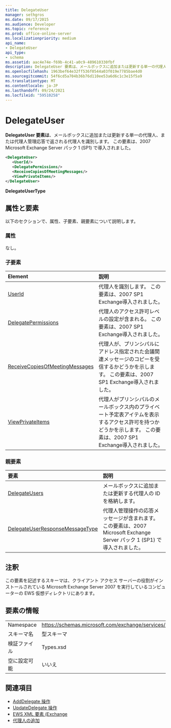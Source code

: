 ```yaml
---
title: DelegateUser
manager: sethgros
ms.date: 09/17/2015
ms.audience: Developer
ms.topic: reference
ms.prod: office-online-server
ms.localizationpriority: medium
api_name:
- DelegateUser
api_type:
- schema
ms.assetid: aac4e74e-f69b-4c41-a0c9-489610330fbf
description: DelegateUser 要素は、メールボックスに追加または更新する単一の代理人、または代理人管理応答で返される代理人を識別します。 この要素は、2007 Microsoft Exchange Server パック 1 (SP1) で導入されました。
ms.openlocfilehash: 1963bef64e32ff536f0544a03f019e7785bae4d0
ms.sourcegitcommit: 54f6cd5a704b36b76d110ee53a6d6c1c3e15f5a9
ms.translationtype: MT
ms.contentlocale: ja-JP
ms.lasthandoff: 09/24/2021
ms.locfileid: "59510258"
---
```

# <a name="delegateuser"></a>DelegateUser

**DelegateUser 要素は**、メールボックスに追加または更新する単一の代理人、または代理人管理応答で返される代理人を識別します。 この要素は、2007 Microsoft Exchange Server パック 1 (SP1) で導入されました。 
  
```xml
<DelegateUser>
   <UserId/>
   <DelegatePermissions/>
   <ReceiveCopiesOfMeetingMessages/>
   <ViewPrivateItems/>
</DelegateUser>
```

**DelegateUserType**

## <a name="attributes-and-elements"></a>属性と要素

以下のセクションで、属性、子要素、親要素について説明します。
  
### <a name="attributes"></a>属性

なし。
  
### <a name="child-elements"></a>子要素

|**Element**|**説明**|
|:-----|:-----|
|[UserId](userid.md) <br/> |代理人を識別します。 この要素は、2007 SP1 Exchange導入されました。  <br/> |
|[DelegatePermissions](delegatepermissions.md) <br/> |代理人のアクセス許可レベルの設定が含まれる。 この要素は、2007 SP1 Exchange導入されました。  <br/> |
|[ReceiveCopiesOfMeetingMessages](receivecopiesofmeetingmessages.md) <br/> |代理人が、プリンシパルにアドレス指定された会議関連メッセージのコピーを受信するかどうかを示します。 この要素は、2007 SP1 Exchange導入されました。  <br/> |
|[ViewPrivateItems](viewprivateitems.md) <br/> |代理人がプリンシパルのメールボックス内のプライベート予定表アイテムを表示するアクセス許可を持つかどうかを示します。 この要素は、2007 SP1 Exchange導入されました。  <br/> |
   
### <a name="parent-elements"></a>親要素

|**要素**|**説明**|
|:-----|:-----|
|[DelegateUsers](delegateusers.md) <br/> |メールボックスに追加または更新する代理人の ID を格納します。  <br/> |
|[DelegateUserResponseMessageType](delegateuserresponsemessagetype.md) <br/> |代理人管理操作の応答メッセージが含まれます。 この要素は、2007 Microsoft Exchange Server パック 1 (SP1) で導入されました。  <br/> |
   
## <a name="remarks"></a>注釈

この要素を記述するスキーマは、クライアント アクセス サーバーの役割がインストールされている Microsoft Exchange Server 2007 を実行しているコンピューターの EWS 仮想ディレクトリにあります。
  
## <a name="element-information"></a>要素の情報

|||
|:-----|:-----|
|Namespace  <br/> |https://schemas.microsoft.com/exchange/services/2006/types  <br/> |
|スキーマ名  <br/> |型スキーマ  <br/> |
|検証ファイル  <br/> |Types.xsd  <br/> |
|空に設定可能  <br/> |いいえ  <br/> |
   
## <a name="see-also"></a>関連項目

- [AddDelegate 操作](adddelegate-operation.md) 
- [UpdateDelegate 操作](updatedelegate-operation.md)
- [EWS XML 要素 (Exchange](ews-xml-elements-in-exchange.md)
- [代理人の追加](https://msdn.microsoft.com/library/3a744150-66a3-4a13-9433-793603ba5038%28Office.15%29.aspx)

